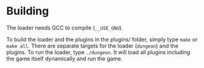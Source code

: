 # Building

The loader needs GCC to compile (`__USE_GNU`).

To build the loader and the plugins in the plugins/ folder, simply type `make` or `make all`. There are separate targets for the loader (`dungeon`) and the plugins.
To run the loader, type `./dungeon`. It will load all plugins including the game itself dynamically and run the game.

